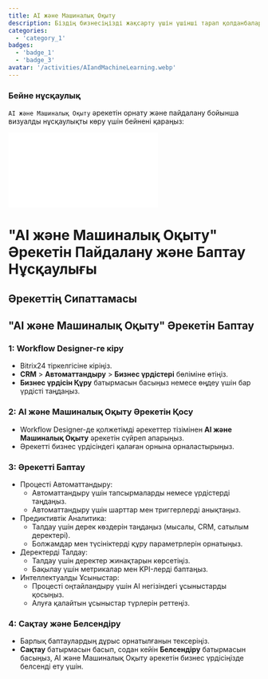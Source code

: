 ```yaml
---
title: AI және Машиналық Оқыту
description: Біздің бизнесіңізді жақсарту үшін үшінші тарап қолданбаларын тауып, біріктіріңіз.
categories: 
  - 'category_1'
badges: 
  - 'badge_1'
  - 'badge_3'
avatar: '/activities/AIandMachineLearning.webp'
---
```

### Бейне нұсқаулық

`AI және Машиналық Оқыту` әрекетін орнату және пайдалану бойынша визуалды нұсқаулықты көру үшін бейнені қараңыз:

<iframe
  class="aspect-video w-full my-6 rounded shadow-md"
  src="//www.youtube.com/embed/OyzJd8BcTfY?feature=oembed&rel=0"
  frameborder="0"
  allow="accelerometer; autoplay; encrypted-media; gyroscope"
  allowfullscreen>
</iframe>

# "AI және Машиналық Оқыту" Әрекетін Пайдалану және Баптау Нұсқаулығы

## Әрекеттің Сипаттамасы

## **"AI және Машиналық Оқыту" Әрекетін Баптау**

### 1: Workflow Designer-ге кіру
- Bitrix24 тіркелгісіне кіріңіз.
- **CRM** > **Автоматтандыру** > **Бизнес үрдістері** бөліміне өтіңіз.
- **Бизнес үрдісін Құру** батырмасын басыңыз немесе өңдеу үшін бар үрдісті таңдаңыз.

### 2: AI және Машиналық Оқыту Әрекетін Қосу
- Workflow Designer-де қолжетімді әрекеттер тізімінен **AI және Машиналық Оқыту** әрекетін сүйреп апарыңыз.
- Әрекетті бизнес үрдісіндегі қалаған орнына орналастырыңыз.

### 3: Әрекетті Баптау
- Процесті Автоматтандыру:
  - Автоматтандыру үшін тапсырмаларды немесе үрдістерді таңдаңыз.
  - Автоматтандыру үшін шарттар мен триггерлерді анықтаңыз.
- Предиктивтік Аналитика:
  - Талдау үшін дерек көздерін таңдаңыз (мысалы, CRM, сатылым деректері).
  - Болжамдар мен түсініктерді құру параметрлерін орнатыңыз.
- Деректерді Талдау:
  - Талдау үшін деректер жинақтарын көрсетіңіз.
  - Бақылау үшін метрикалар мен KPI-лерді баптаңыз.
- Интеллектуалды Ұсыныстар:
  - Процесті оңтайландыру үшін AI негізіндегі ұсыныстарды қосыңыз.
  - Алуға қалайтын ұсыныстар түрлерін реттеңіз.

### 4: Сақтау және Белсендіру
- Барлық баптаулардың дұрыс орнатылғанын тексеріңіз.
- **Сақтау** батырмасын басып, содан кейін **Белсендіру** батырмасын басыңыз, AI және Машиналық Оқыту әрекетін бизнес үрдісіңізде белсенді ету үшін.